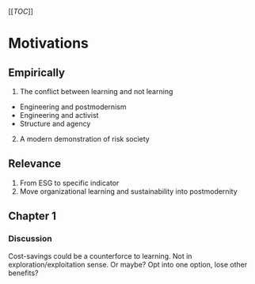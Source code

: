 [[_TOC_]]

# Motivations

## Empirically

1. The conflict between learning and not learning
* Engineering and postmodernism
* Engineering and activist
* Structure and agency
2. A modern demonstration of risk society

## Relevance

1. From ESG to specific indicator
2. Move organizational learning and sustainability into postmodernity

## Chapter 1

### Discussion

Cost-savings could be a counterforce to learning. Not in exploration/exploitation sense. Or maybe? Opt into one option, lose other benefits?